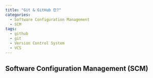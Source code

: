 ```yaml
---
title: "Git & GitHub 란?"
categories:
  - Software Configuration Management
  - SCM
tags:
  - github
  - git
  - Version Control System
  - VCS
---
```


## Software Configuration Management (SCM)
